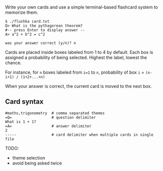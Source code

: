 Write your own cards and use a simple terminal-based flashcard system to memorize them.

```console
$ ./flushka card.txt
Q> What is the pythagorean theorem?
#-- press Enter to display answer --
A> a^2 + b^2 = c^2

was your answer correct (y/n)? n
```

Cards are placed inside boxes labeled from 1 to 4 by default.
Each box is assigned a probability of being selected.
Highest the label, lowest the chance.

For instance, for `n` boxes labeled from `i=1` to `n`, probability of box `i` = `(n-i+1) / (1+2+...+n)`

When your answer is correct, the current card is moved to the next box.

## Card syntax

```console
#maths,trigonometry  # comma separated themes
=Q=                  # question delimiter
What is 1 + 1?
=A=                  # answer delimiter
2
-----                # card delimiter when multiple cards in single file
```

TODO:

* theme selection
* avoid being asked twice
